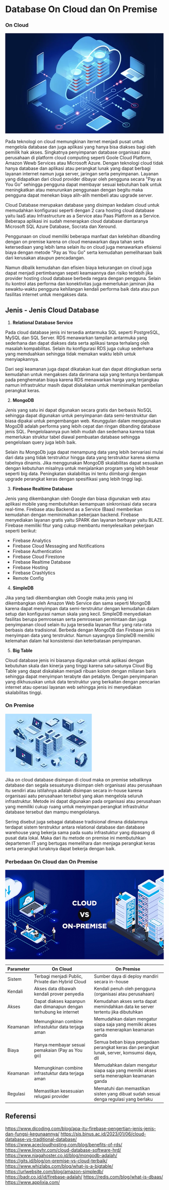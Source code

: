 # **Database On Cloud dan On Premise**

### **On Cloud**

![On Cloud](https://github.com/jabardigitalservice/data-engineering-academy/blob/content_temp/data_engineering_academy_level_3/relational_database/images/on%20cloud.png)

Pada teknologi on cloud memungkinan iternet menjadi pusat untuk mengelola database dan juga aplikasi yang hanya bisa diakses bagi oleh pemilik hak akses. Singkatnya penyimpanan database organisasi atau perusahaan di platform cloud computing seperti Goole Cloud Platform, Amazon Wewb Services atau Microsoft Azure. Dengan teknologi cloud tidak hanya database dan aplikasi atau perangkat lunak yang dapat berbagi layanan internet namun juga server, jaringan serta penyimpanan. Layanan yang didapatkan dari cloud provider dibayar oleh pengguna secara "Pay as You Go" sehingga pengguna dapat membayar sesuai kebutuhan baik untuk meningkatkan atau menurunkan penggunaan dengan begitu maka pengguna dapat menekan biaya alih-alih membeli atau upgrade server.

Cloud Database merupakan database yang disimpan kedalam cloud untuk memudahkan konfigurasi seperti dengan 2 cara hosting cloud database yaitu IaaS atau Infrastructure as a Service atau Paas Platform as a Service. Beberapa aplikasi ini sudah menerapkan cloud database diantaranya Microsoft SQL Azure Database, Socrata dan Xeround. 

Penggunaan on cloud memiliki beberapa manfaat dan kelebihan dibanding dengan on premise karena on cloud menawarkan daya tahan serta ketersediaan yang lebih lama selain itu on cloud juga menawarkan efisiensi biaya dengan metode "Pay as You Go" serta kemudahan pemeliharaan baik dari kerusakan ataupun pencadangan.

Namun dibalik kemudahan dan efisien biaya kekurangan on cloud juga dapat menjadi pertimbangan sepeti keamaannya dan risiko terlebih jika provider hosting cloud database berbeda negara dengan pengguna. Selain itu kontrol atas performa dan konektivitas juga memerlukan jaminan jika sewaktu-waktu pengguna kehilangan kendali performa baik data atau pun fasilitas internet untuk mengakses data. 

## Jenis - Jenis Cloud Database

1. **Relational Database Service**

Pada cloud database jenis ini tersedia antarmuka SQL seperti PostgreSQL, MySQL dan SQL Server. RDS menawarkan tampilan antarmuka yang sederhana dan dapat diakses data serta aplikasi tanpa terhalang oleh masalah kompabilitas. Selain itu konfigurasi RDS juga cukup sederhana yang memduahkan sehingga tidak memakan waktu lebih untuk menyiapkannya. 

Dari segi keamanan juga dapat dikatakan kuat dan dapat ditingkatkan serta kemudahan untuk mengakses data darimana saja yang tentunya berdampak pada penghematan biaya karena RDS menawarkan harga yang terjangkau namun infrastruktur masih dapat diskalakan untuk meminimalkan pembelian perangkat keras. 

2. **MongoDB**

Jenis yang satu ini dapat digunakan secara gratis dan berbasis NoSQL sehingga dapat digunakan untuk penyimpanan data semi-terstruktur dan biasa dipakai untuk pengembangan web. Keunggulan dalam menggunakan MogoDB adalah performa yang lebih cepat dan ringan dibanding database jenis SQL. Pengelolaannya pun lebih mudah dan sederhana karena tidak memerlukan struktur tabel diawal pembuatan database sehingga pengelolaan query juga lebih baik.

Selain itu MongoDb juga dapat menampung data yang lebih bervariasi mulai dari data yang tidak terstruktur hingga data yang terstruktur karena skema tabelnya dinamis. Jika menggunakan MongoDB skalabilitas dapat sesuaikan dengan kebutuhan misalnya untuk menjalankan program yang lebih besar seperti big data. Peningkatan skalabilitas ini tentu diimbangi dengan upgrade perangkat keras dengan spesifikasi yang lebih tinggi lagi. 


3. **Firebase Realtime Database**

Jenis yang dikembangkan oleh Google dan biasa digunakan web atau aplikasi mobile yang membutuhkan kemampuan sinkronisasi data secara real-time. Firebase atau Backend as a Service (Baas) memberikan kemudahan dengan meminimalkan pekerjaan backend. Firebase menyediakan layanan gratis yaitu SPARK dan layanan berbayar yaitu BLAZE. Firebase memiliki fitur yang cukup membantu menyelesaikan pekerjaan seperti berikut:

* Firebase Analytics
* Firebase Cloud Messaging and Notifications
* Firebase Authentication
* Firebase Cloud Firestone
* Firebase Realtime Database
* Firebase Hosting
* Firebase Crashlytics
* Remote Config

4. **SimpleDB**

Jika yang tadi dikembangkan oleh Google maka jenis yang ini dikembangkan oleh Amazon Web Service dan sama seperti MongoDB karena dapat menyimpan data semi-terstruktur dengan kemudahan dalam setup dan konfigurasi namun skala yang kecil. SimpleDB menyediakan fasilitas berupa pemrosesan serta pemrosesan permintaan dan juga penyimpanan cloud selain itu juga tersedia layanan fitur yang rata-rata berbasis data tradisional. Berbeda dengan MongoDB dan Firebase jenis ini menyimpan data yang terstruktur. Namun sayangnya SimpleDB memiliki kelemahan dalam hal konsistensi dan keterbatasan penyimpanan.

5. **Big Table**

Cloud database jenis ini biasanya digunakan untuk aplikasi dengan kebutuhan skala dan kinerja yang tinggi karena satu-satunya Cloud Big Table yang dapat diskalakan menjadi ribuan kolom dengan miliaran baris sehingga dapat menyimpan terabyte dan petabyte. Dengan penyimpanan yang dikhususkan untuk data terstruktur yang berkaitan dengan pencarian internet atau operasi layanan web sehingga jenis ini menyediakan skalabilitas tinggi. 


### **On Premise**

![On Premise](https://github.com/jabardigitalservice/data-engineering-academy/blob/content_temp/data_engineering_academy_level_3/relational_database/images/on%20premise.png)

Jika on cloud database disimpan di cloud maka on premise sebaliknya database dan segala sesuatunya disimpan oleh organisasi atau perusahaan itu sendiri atau istilahnya adalah disimpan secara in-house karena organisasi aatu perusahaan tersebut yang akan mengelola seluruh infrastruktur. Metode ini dapat digunakan pada organisasi atau perusahaan yang memiliki cukup ruang untuk menyimpan perangkat infrastruktur database tersebut dan mampu mengelolanya. 
 
Sering disebut juga sebagai database tradisional dimana didalamnya terdapat sistem terstruktur antara relational database dan database warehouse yang bekerja sama pada suatu infrastuktur yang dipasang di pusat data lokal. Maka dari itu metode on premise ini membutuhkan departemen IT yang bertugas memelihara dan menjaga perangkat keras serta perangkat lunaknya dapat bekerja dengan baik.  

### **Perbedaan On Cloud dan On Premise**

![On Cloud vs On Premise](https://github.com/jabardigitalservice/data-engineering-academy/blob/content_temp/data_engineering_academy_level_3/relational_database/images/cloud%20vs%20prem.png)

|Parameter  | On Cloud                                                            | On Premise                                                                                    |
|-----------| --------------------------------------------------------------------| ----------------------------------------------------------------------------------------------|
| Sistem    | Terbagi menjadi Public, Private dan Hybrid Cloud                    | Sumber daya di deploy mandiri secara in-house                                                 |
| Kendali   | Akses data dibawah kendali prover penyedia                          | Kendali penuh oleh pengguna (organisasi atau perusahaan)                                      |
| Akses     | Dapat diakses kapanpun dan dimanapun dengan terhubung ke internet   | Kemudahan akses serta dapat memindahkan data ke server tertentu jika dibutuhkan               | 
| Keamanan  | Memungkinan combine infrastuktur data terjaga aman                  | Memudahkan dalam mengatur siapa saja yang memilki akses serta menerapkan keamanan ganda       | 
| Biaya     | Hanya membayar sesuai pemakaian (Pay as You go)                     | Semua beban biaya pengadaan perangkat keras dan perangkat lunak, server, komsumsi daya, dll   |     
| Keamanan  | Memungkinan combine infrastuktur data terjaga aman                  | Memudahkan dalam mengatur siapa saja yang memilki akses serta menerapkan keamanan ganda       | 
| Regulasi  | Memastikan kesesuaian relugasi provider                             | Mematuhi dan memastikan sisten yang dibuat sudah sesuai denga regulasi yang berlaku           |     




## Referensi

https://www.dicoding.com/blog/apa-itu-firebase-pengertian-jenis-jenis-dan-fungsi-kegunaannya/
https://sis.binus.ac.id/2023/01/06/cloud-database-vs-traditional-database/
https://www.acecloudhosting.com/blog/benefits-of-rds/
https://www.linovhr.com/cloud-database-software-hrd/
https://www.niagahoster.co.id/blog/mongodb-adalah/
https://gits.id/blog/on-premise-vs-cloud-terbaik/
https://www.whizlabs.com/blog/what-is-a-bigtable/
https://urlwebsite.com/blog/amazon-simpledb/
https://badr.co.id/id/firebase-adalah/
https://redis.com/blog/what-is-dbaas/
https://www.applixia.com/